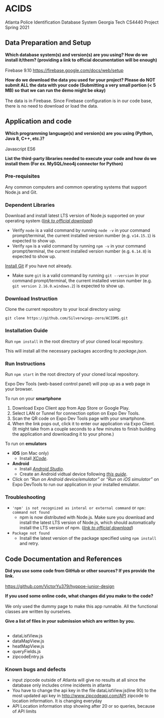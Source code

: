 # ACIDS
Atlanta Police Identification Database System
Georgia Tech CS4440 Project Spring 2021

## Data Preparation and Setup

**Which database system(s) and version(s) are you using? How do we install it/them? (providing a link to official documentation will be enough)**<br /><br />
Firebase 9.10 https://firebase.google.com/docs/web/setup

**How do we download the data you used for your project? Please do NOT submit ALL the data with your code (Submitting a very small portion (< 5 MB) so that we can run the demo might be okay)**<br /><br />
The data is in Firebase. Since Firebase configuration is in our code base, there is no need to download or load the data.

## Application and code

**Which programming language(s) and version(s) are you using (Python, Java 8, C++, etc.)?**<br /><br />
Javascript ES6

**List the third-party libraries needed to execute your code and how do we install them (For ex. MySQL/neo4j connector for Python)**

### Pre-requisites
Any common computers and common operating systems that support Node.js and Git.

### Dependent Libraries
Download and install latest LTS version of Node.js supported on your operating system ([*link to official download*](https://nodejs.org/en/download/))
- Verify `node` is a valid command by running `node -v` in your command prompt/terminal, the current installed version number (e.g. `v14.15.1`) is expected to show up.
- Verify `npm` is a valid command by running `npm -v` in your command prompt/terminal, the current installed version number (e.g. `6.14.8`) is expected to show up.

[Install Git](https://git-scm.com/book/en/v2/Getting-Started-Installing-Git) if you have not already.
- Make sure `git` is a valid command by running `git --version` in your command prompt/terminal, the current installed version number (e.g. `git version 2.16.0.windows.2`) is expected to show up.

### Download Instruction
Clone the current repository to your local directory using:
```
git clone https://github.com/Silverwings-zero/ACIDMS.git
```

### Installation Guide
Run `npm install` in the root directory of your cloned local repository.

This will install all the necessary packages according to *package.json*.

### Run Instructions
Run `npm start` in the root directory of your cloned local repository.

Expo Dev Tools (web-based control panel) will pop up as a web page in your browser.

To run on your **smartphone**
1. Download Expo Client app from App Store or Google Play.
2. Select LAN or Tunnel for connection option on Expo Dev Tools.
3. Scan the QR code on Expo Dev Tools page with your smartphone.
4. When the link pops out, click it to enter our application via Expo Client. (It might take from a couple seconds to a few minutes to finish building the application and downloading it to your phone.)

To run on **emulators**
- **iOS** (on Mac only)
  - Install [*XCode*](https://apps.apple.com/us/app/xcode/id497799835).
- **Android**
  - Install [*Android Studio*](https://developer.android.com/studio).
  - Create an Android vidtual device following [*this guide*](https://developer.android.com/studio/run/managing-avds).
- Click on *“Run on Android device/emulator”* or *“Run on iOS simulator”* on Expo DevTools to run our application in your installed emulator.

### Troubleshooting
- `'npm' is not recognized as interal or external command` or `npm: command not found`
  - npm is now distributed with Node.js. Make sure you download and install the latest LTS version of Node.js, which should automatically install the LTS version of npm. ([*link to official download*](https://nodejs.org/en/download/))
- `Package not found`
  - Install the latest version of the package specified using `npm install` and retry.

## Code Documentation and References

**Did you use some code from GitHub or other sources? If yes provide the link.**<br /><br />
https://github.com/VictorYu379/hyppoe-junior-design

**If you used some online code, what changes did you make to the code?**<br /><br />
We only used the dummy page to make this app runnable. All the functional classes are written by ourselves.

**Give a list of files in your submission which are written by you.**<br /><br />
* dataListView.js
* dataMapView.js
* heatMapView.js
* queryFields.js
* zipcodeEntry.js

### Known bugs and defects
- input zipcode outside of Atlanta will give no results at all since the database only includes crime incidents in atlanta
- You have to change the api key in the file dataListView.js(line 90) to the most updated api key in http://www.zipcodeapi.com/API zipcode to location information. It is changing everyday
- API Location information stop showing after 20 or so queries, because of API limits

  
